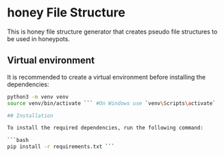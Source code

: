# honey File Structure

This is honey file structure generator that creates pseudo file structures to be used in honeypots.

## Virtual environment
It is recommended to create a virtual environment before installing the dependencies:

```bash
python3 -m venv venv
source venv/bin/activate ``` #On Windows use `venv\Scripts\activate`

## Installation

To install the required dependencies, run the following command:

```bash
pip install -r requirements.txt ```
